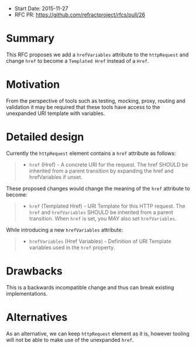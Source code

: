 - Start Date: 2015-11-27
- RFC PR: https://github.com/refractproject/rfcs/pull/26

# Summary

This RFC proposes we add a `hrefVariables` attribute to the `httpRequest` and
change `href` to become a `Templated Href` instead of a `Href`.

# Motivation

From the perspective of tools such as testing, mocking, proxy, routing and
validation it may be required that these tools have access to the unexpanded
URI template with variables.

# Detailed design

Currently the `httpRequest` element contains a `href` attribute as follows:

> - `href` (Href) - A concrete URI for the request. The href SHOULD be
>   inherited from a parent transition by expanding the href and
>   hrefVariables if unset.

These proposed changes would change the meaning of the `href` attribute
to become:

> - `href` (Templated Href) - URI Template for this HTTP request. The `href`
>   and `hrefVariables` SHOULD be inherited from a parent transition.
>   When `href` is set, you MAY also set `hrefVariables`.

While introducing a new `hrefVariables` attribute:

> - `hrefVariables` (Href Variables) - Definition of URI Template variables
>   used in the `href` property.

# Drawbacks

This is a backwards incompatible change and thus can break existing
implementations.

# Alternatives

As an alternative, we can keep `httpRequest` element as it is, however tooling
will not be able to make use of the unexpanded `href`.
